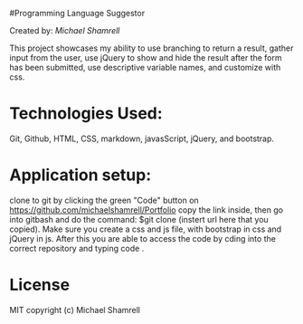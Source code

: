 #Programming Language Suggestor 

Created by: *Michael Shamrell*

This project showcases my ability to use branching to return a result, gather input from the user, use jQuery to show and hide the result after the form has been submitted, use descriptive variable names, and customize with css.

# Technologies Used:
Git, Github, HTML, CSS, markdown, javasScript, jQuery, and bootstrap. 
# Application setup:
clone to git by clicking the green "Code" button on https://github.com/michaelshamrell/Portfolio 
copy the link inside, then go into gitbash and do the command: $git clone (instert url here that you copied). Make sure you create a css and js file,  with bootstrap in css and jQuery in js. After this you are able to access the code by cding into the correct repository and typing code .
# License
MIT
copyright (c) Michael Shamrell
